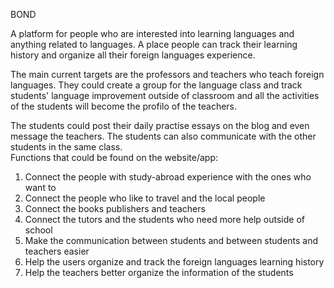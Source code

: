 BOND

A platform for people who are interested into learning languages and anything related to languages. A place people can track their learning history and organize all their foreign languages experience. <br>

The main current targets are the professors and teachers who teach foreign languages. They could create a group for the language class and track students' language improvement outside of classroom and all the activities of the students will become the profilo of the teachers. <br>

The students could post their daily practise essays on the blog and even message the teachers. The students can also communicate with the other students in the same class. <br>
Functions that could be found on the website/app: 
1) Connect the people with study-abroad experience with the ones who want to 
2) Connect the people who like to travel and the local people 
3) Connect the books publishers and teachers 
4) Connect the tutors and the students who need more help outside of school
5) Make the communication between students and between students and teachers easier 
6) Help the users organize and track the foreign languages learning history 
7) Help the teachers better organize the information of the students 


